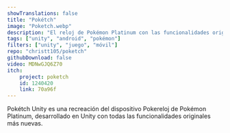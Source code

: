 ```yaml
---
showTranslations: false
title: "Pokétch"
image: "Poketch.webp"
description: "El reloj de Pokémon Platinum con las funcionalidades originales y nuevas para Android"
tags: ["unity", "android", "pokémon"]
filters: ["unity", "juego", "móvil"]
repo: "christt105/poketch"
githubDownload: false
video: MDNwGJQ6Z70
itch:
    project: poketch
    id: 1240420
    link: 70a96f
---
```

Pokétch Unity es una recreación del dispositivo Pokereloj de Pokémon Platinum, desarrollado en Unity con todas las funcionalidades originales más nuevas.
